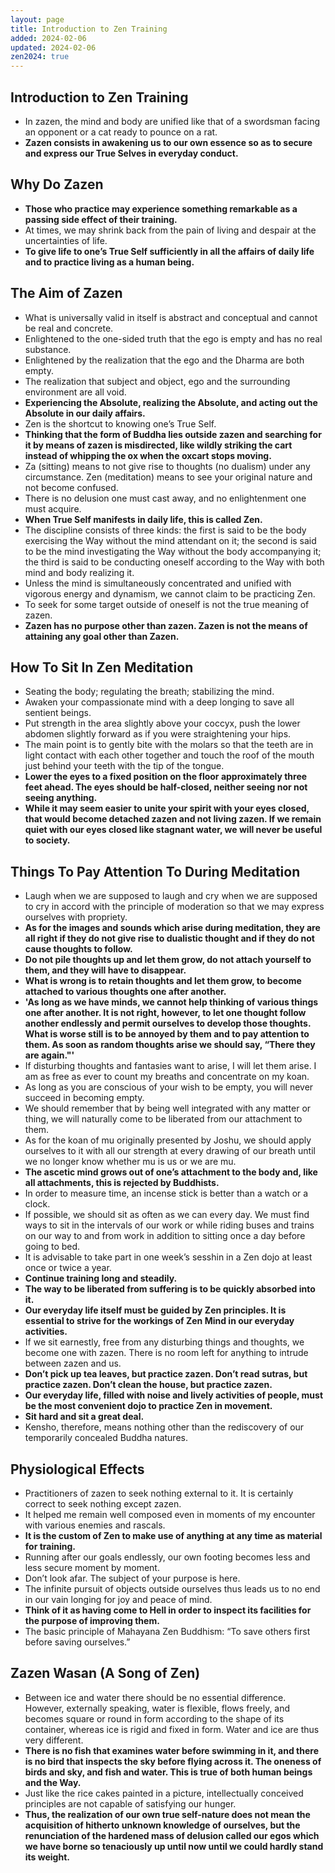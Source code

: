 ```yaml
---
layout: page
title: Introduction to Zen Training
added: 2024-02-06
updated: 2024-02-06
zen2024: true
---
```


## Introduction to Zen Training

- In zazen, the mind and body are unified like that of a swordsman facing an opponent or a cat ready to pounce on a rat.
- **Zazen consists in awakening us to our own essence so as to secure and express our True Selves in everyday conduct.**

## Why Do Zazen

- **Those who practice may experience something remarkable as a passing side effect of their training.**
- At times, we may shrink back from the pain of living and despair at the uncertainties of life.
- **To give life to one’s True Self sufficiently in all the affairs of daily life and to practice living as a human being.**

## The Aim of Zazen

- What is universally valid in itself is abstract and conceptual and cannot be real and concrete.
- Enlightened to the one-sided truth that the ego is empty and has no real substance.
- Enlightened by the realization that the ego and the Dharma are both empty.
- The realization that subject and object, ego and the surrounding environment are all void.
- **Experiencing the Absolute, realizing the Absolute, and acting out the Absolute in our daily affairs.**
- Zen is the shortcut to knowing one’s True Self.
- **Thinking that the form of Buddha lies outside zazen and searching for it by means of zazen is misdirected, like wildly striking the cart instead of whipping the ox when the oxcart stops moving.**
- Za (sitting) means to not give rise to thoughts (no dualism) under any circumstance. Zen (meditation) means to see your original nature and not become confused.
- There is no delusion one must cast away, and no enlightenment one must acquire.
- **When True Self manifests in daily life, this is called Zen.**
- The discipline consists of three kinds: the first is said to be the body exercising the Way without the mind attendant on it; the second is said to be the mind investigating the Way without the body accompanying it; the third is said to be conducting oneself according to the Way with both mind and body realizing it.
- Unless the mind is simultaneously concentrated and unified with vigorous energy and dynamism, we cannot claim to be practicing Zen.
- To seek for some target outside of oneself is not the true meaning of zazen.
- **Zazen has no purpose other than zazen. Zazen is not the means of attaining any goal other than Zazen.**

## How To Sit In Zen Meditation

- Seating the body; regulating the breath; stabilizing the mind.
- Awaken your compassionate mind with a deep longing to save all sentient beings.
- Put strength in the area slightly above your coccyx, push the lower abdomen slightly forward as if you were straightening your hips.
- The main point is to gently bite with the molars so that the teeth are in light contact with each other together and touch the roof of the mouth just behind your teeth with the tip of the tongue.
- **Lower the eyes to a fixed position on the floor approximately three feet ahead. The eyes should be half-closed, neither seeing nor not seeing anything.**
- **While it may seem easier to unite your spirit with your eyes closed, that would become detached zazen and not living zazen. If we remain quiet with our eyes closed like stagnant water, we will never be useful to society.**

## Things To Pay Attention To During Meditation

- Laugh when we are supposed to laugh and cry when we are supposed to cry in accord with the principle of moderation so that we may express ourselves with propriety.
- **As for the images and sounds which arise during meditation, they are all right if they do not give rise to dualistic thought and if they do not cause thoughts to follow.**
- **Do not pile thoughts up and let them grow, do not attach yourself to them, and they will have to disappear.**
- **What is wrong is to retain thoughts and let them grow, to become attached to various thoughts one after another.**
- **'As long as we have minds, we cannot help thinking of various things one after another. It is not right, however, to let one thought follow another endlessly and permit ourselves to develop those thoughts. What is worse still is to be annoyed by them and to pay attention to them. As soon as random thoughts arise we should say, “There they are again."'**
- If disturbing thoughts and fantasies want to arise, I will let them arise. I am as free as ever to count my breaths and concentrate on my koan.
- As long as you are conscious of your wish to be empty, you will never succeed in becoming empty.
- We should remember that by being well integrated with any matter or thing, we will naturally come to be liberated from our attachment to them.
- As for the koan of mu originally presented by Joshu, we should apply ourselves to it with all our strength at every drawing of our breath until we no longer know whether mu is us or we are mu.
- **The ascetic mind grows out of one’s attachment to the body and, like all attachments, this is rejected by Buddhists.**
- In order to measure time, an incense stick is better than a watch or a clock.
- If possible, we should sit as often as we can every day. We must find ways to sit in the intervals of our work or while riding buses and trains on our way to and from work in addition to sitting once a day before going to bed.
- It is advisable to take part in one week’s sesshin in a Zen dojo at least once or twice a year.
- **Continue training long and steadily.**
- **The way to be liberated from suffering is to be quickly absorbed into it.**
- **Our everyday life itself must be guided by Zen principles. It is essential to strive for the workings of Zen Mind in our everyday activities.**
- If we sit earnestly, free from any disturbing things and thoughts, we become one with zazen. There is no room left for anything to intrude between zazen and us.
- **Don’t pick up tea leaves, but practice zazen. Don’t read sutras, but practice zazen. Don’t clean the house, but practice zazen.**
- **Our everyday life, filled with noise and lively activities of people, must be the most convenient dojo to practice Zen in movement.**
- **Sit hard and sit a great deal.**
- Kensho, therefore, means nothing other than the rediscovery of our temporarily concealed Buddha natures.

## Physiological Effects

- Practitioners of zazen to seek nothing external to it. It is certainly correct to seek nothing except zazen.
- It helped me remain well composed even in moments of my encounter with various enemies and rascals.
- **It is the custom of Zen to make use of anything at any time as material for training.**
- Running after our goals endlessly, our own footing becomes less and less secure moment by moment.
- Don’t look afar. The subject of your purpose is here.
- The infinite pursuit of objects outside ourselves thus leads us to no end in our vain longing for joy and peace of mind.
- **Think of it as having come to Hell in order to inspect its facilities for the purpose of improving them.**
- The basic principle of Mahayana Zen Buddhism: “To save others first before saving ourselves.”

## Zazen Wasan (A Song of Zen)
  
- Between ice and water there should be no essential difference. However, externally speaking, water is flexible, flows freely, and becomes square or round in form according to the shape of its container, whereas ice is rigid and fixed in form. Water and ice are thus very different.
- **There is no fish that examines water before swimming in it, and there is no bird that inspects the sky before flying across it. The oneness of birds and sky, and fish and water. This is true of both human beings and the Way.**
- Just like the rice cakes painted in a picture, intellectually conceived principles are not capable of satisfying our hunger.
- **Thus, the realization of our own true self-nature does not mean the acquisition of hitherto unknown knowledge of ourselves, but the renunciation of the hardened mass of delusion called our egos which we have borne so tenaciously up until now until we could hardly stand its weight.**